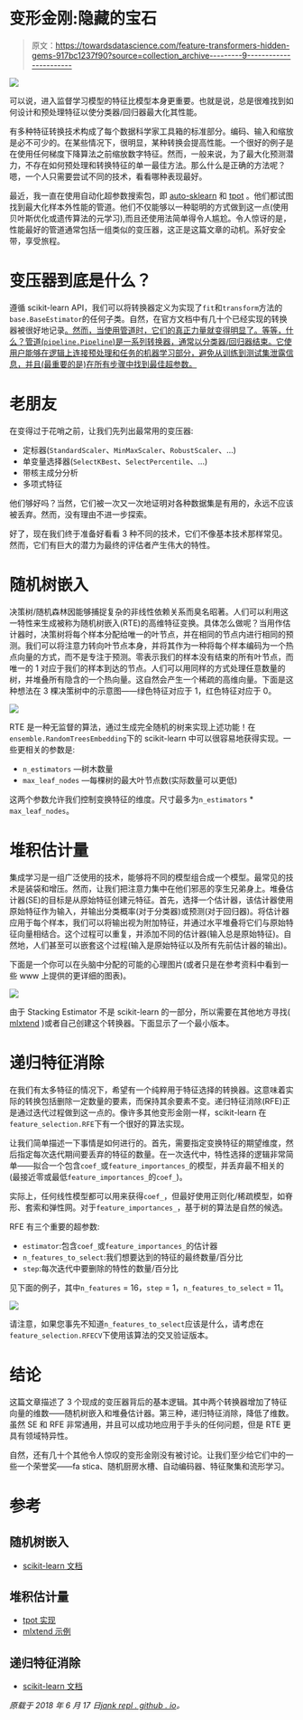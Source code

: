 # 变形金刚:隐藏的宝石

> 原文：<https://towardsdatascience.com/feature-transformers-hidden-gems-917bc1237f90?source=collection_archive---------9----------------------->

![](img/49ef0fb50a337194dde63ee176441125.png)

可以说，进入监督学习模型的特征比模型本身更重要。也就是说，总是很难找到如何设计和预处理特征以使分类器/回归器最大化其性能。

有多种特征转换技术构成了每个数据科学家工具箱的标准部分。编码、输入和缩放是必不可少的。在某些情况下，很明显，某种转换会提高性能。一个很好的例子是在使用任何梯度下降算法之前缩放数字特征。然而，一般来说，为了最大化预测潜力，不存在如何预处理和转换特征的单一最佳方法。那么什么是正确的方法呢？嗯，一个人只需要尝试不同的技术，看看哪种表现最好。

最近，我一直在使用自动化超参数搜索包，即 [auto-sklearn](https://github.com/automl/auto-sklearn) 和 [tpot](https://github.com/EpistasisLab/tpot) 。他们都试图找到最大化样本外性能的管道。他们不仅能够以一种聪明的方式做到这一点(使用贝叶斯优化或遗传算法的元学习),而且还使用法简单得令人尴尬。令人惊讶的是，性能最好的管道通常包括一组类似的变压器，这正是这篇文章的动机。系好安全带，享受旅程。

# 变压器到底是什么？

遵循 scikit-learn API，我们可以将转换器定义为实现了`fit`和`transform`方法的`base.BaseEstimator`的任何子类。自然，在官方文档中有几十个已经实现的转换器被很好地记录[。然而，当使用管道时，它们的真正力量就变得明显了。等等，什么？管道(`pipeline.Pipeline`)是一系列转换器，通常以分类器/回归器结束。它使用户能够在逻辑上连接预处理和任务的机器学习部分，避免从训练到测试集泄露信息，并且(最重要的是)在所有步骤中找到最佳超参数。](http://scikit-learn.org/stable/data_transforms.html)

# 老朋友

在变得过于花哨之前，让我们先列出最常用的变压器:

*   定标器(`StandardScaler`、`MinMaxScaler`、`RobustScaler`、…)
*   单变量选择器(`SelectKBest`、`SelectPercentile`、…)
*   带核主成分分析
*   多项式特征

他们够好吗？当然，它们被一次又一次地证明对各种数据集是有用的，永远不应该被丢弃。然而，没有理由不进一步探索。

好了，现在我们终于准备好看看 3 种不同的技术，它们不像基本技术那样常见。然而，它们有巨大的潜力为最终的评估者产生伟大的特性。

# **随机树嵌入**

决策树/随机森林因能够捕捉复杂的非线性依赖关系而臭名昭著。人们可以利用这一特性来生成被称为随机树嵌入(RTE)的高维特征变换。具体怎么做呢？当用作估计器时，决策树将每个样本分配给唯一的叶节点，并在相同的节点内进行相同的预测。我们可以将注意力转向叶节点本身，并将其作为一种将每个样本编码为一个热点向量的方式，而不是专注于预测。零表示我们的样本没有结束的所有叶节点，而唯一的 1 对应于我们的样本到达的节点。人们可以用同样的方式处理任意数量的树，并堆叠所有隐含的一个热向量。这自然会产生一个稀疏的高维向量。下面是这种想法在 3 棵决策树中的示意图——绿色特征对应于 1，红色特征对应于 0。

![](img/a108c12fb60ea255b4684711c2b213d5.png)

RTE 是一种无监督的算法，通过生成完全随机的树来实现上述功能！在`ensemble.RandomTreesEmbedding`下的 scikit-learn 中可以很容易地获得实现。一些更相关的参数是:

*   `n_estimators` —树木数量
*   `max_leaf_nodes` —每棵树的最大叶节点数(实际数量可以更低)

这两个参数允许我们控制变换特征的维度。尺寸最多为`n_estimators` * `max_leaf_nodes`。

# 堆积估计量

集成学习是一组广泛使用的技术，能够将不同的模型组合成一个模型。最常见的技术是装袋和增压。然而，让我们把注意力集中在他们邪恶的孪生兄弟身上。堆叠估计器(SE)的目标是从原始特征创建元特征。首先，选择一个估计器，该估计器使用原始特征作为输入，并输出分类概率(对于分类器)或预测(对于回归器)。将估计器应用于每个样本，我们可以将输出视为附加特征，并通过水平堆叠将它们与原始特征向量相结合。这个过程可以重复，并添加不同的估计器(输入总是原始特征)。自然地，人们甚至可以嵌套这个过程(输入是原始特征以及所有先前估计器的输出)。

下面是一个你可以在头脑中分配的可能的心理图片(或者只是在参考资料中看到一些 www 上提供的更详细的图表)。

![](img/cc405a03ad78eba0e3a0646d83c3ebbc.png)

由于 Stacking Estimator 不是 scikit-learn 的一部分，所以需要在其他地方寻找( [mlxtend](https://github.com/rasbt/mlxtend) )或者自己创建这个转换器。下面显示了一个最小版本。

# 递归特征消除

在我们有太多特征的情况下，希望有一个纯粹用于特征选择的转换器。这意味着实际的转换包括删除一定数量的要素，而保持其余要素不变。递归特征消除(RFE)正是通过迭代过程做到这一点的。像许多其他变形金刚一样，scikit-learn 在`feature_selection.RFE`下有一个很好的算法实现。

让我们简单描述一下事情是如何进行的。首先，需要指定变换特征的期望维度，然后指定每次迭代期间要丢弃的特征的数量。在一次迭代中，特性选择的逻辑非常简单——拟合一个包含`coef_`或`feature_importances_`的模型，并丢弃最不相关的(最接近零或最低`feature_importances_`的`coef_`)。

实际上，任何线性模型都可以用来获得`coef_`，但最好使用正则化/稀疏模型，如脊形、套索和弹性网。对于`feature_importances_`，基于树的算法是自然的候选。

RFE 有三个重要的超参数:

*   `estimator`:包含`coef_`或`feature_importances_`的估计器
*   `n_features_to_select`:我们想要达到的特征的最终数量/百分比
*   `step`:每次迭代中要删除的特性的数量/百分比

见下面的例子，其中`n_features` = 16，`step` = 1，`n_features_to_select` = 11。

![](img/3c1be6862c32335a8d436fdbc3619875.png)

请注意，如果您事先不知道`n_features_to_select`应该是什么，请考虑在`feature_selection.RFECV`下使用该算法的交叉验证版本。

# 结论

这篇文章描述了 3 个现成的变压器背后的基本逻辑。其中两个转换器增加了特征向量的维数——随机树嵌入和堆叠估计器。第三种，递归特征消除，降低了维数。虽然 SE 和 RFE 非常通用，并且可以成功地应用于手头的任何问题，但是 RTE 更具有领域特异性。

自然，还有几十个其他令人惊叹的变形金刚没有被讨论。让我们至少给它们中的一些一个荣誉奖——fa stica、随机厨房水槽、自动编码器、特征聚集和流形学习。

# 参考

## 随机树嵌入

*   [scikit-learn 文档](http://scikit-learn.org/stable/modules/generated/sklearn.ensemble.RandomTreesEmbedding.html)

## 堆积估计量

*   [tpot 实现](https://github.com/EpistasisLab/tpot/blob/master/tpot/builtins/stacking_estimator.py)
*   [mlxtend 示例](https://rasbt.github.io/mlxtend/user_guide/classifier/StackingClassifier/)

## 递归特征消除

*   [scikit-learn 文档](http://scikit-learn.org/stable/modules/generated/sklearn.feature_selection.RFE.html)

*原载于 2018 年 6 月 17 日*[*jank repl . github . io*](https://jankrepl.github.io/off-the-shelf-transformers/)*。*